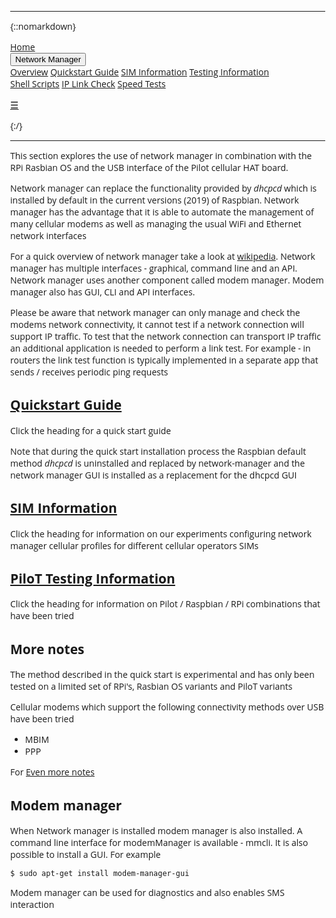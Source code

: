 

---
{::nomarkdown}

<!DOCTYPE html>
<html>
<head>
<meta name="viewport" content="width=device-width, initial-scale=1">
<link rel="stylesheet" href="https://cdnjs.cloudflare.com/ajax/libs/font-awesome/4.7.0/css/font-awesome.min.css">
<style>
body {margin:0;font-family:Open Sans}

.topnav {
  overflow: hidden;
  background-color: #ffffff;
}

.topnav a {
  float: left;
  display: block;
  color: #000000;
  text-align: center;
  padding: 14px 16px;
  text-decoration: none;
  font-size: 17px;
}

.active {
  background-color: #f37221;
  color: #ffffff;
}

.topnav .icon {
  display: none;
}

.dropdown {
  float: left;
  overflow: hidden;
}

.dropdown .dropbtn {
  font-size: 17px;    
  border: none;
  outline: none;
  color: black;
  padding: 14px 16px;
  background-color: #f37221;
  font-family: inherit;
  margin: 0;
}

.dropdown-content {
  display: none;
  position: absolute;
  background-color: #ffffff;
  min-width: 160px;
  box-shadow: 0px 8px 16px 0px rgba(0,0,0,0.2);
  z-index: 1;
}

.dropdown-content a {
  float: none;
  color: black;
  padding: 12px 16px;
  text-decoration: none;
  display: block;
  text-align: left;
  background-color: #ffffff;
}

.topnav a:hover, .dropdown:hover .dropbtn {
  background-color: #ffffff;
  color: #f37221;
}

.dropdown-content a:hover {
  background-color: #ffffff;
  color: #f37221;
}


.topnav > .dropdown .dropdown {
    overflow: visible;
    float: none;
    position: relative;
    background-color: #ffffff;
}
.topnav > .dropdown .dropdown > .dropbtn {width: 100%;background-color: #ffffff;}
.topnav > .dropdown .dropdown > .dropbtn + .dropdown-content {background-color: #ffffff; top: 0; left: 95%;}

#myTopnav.topnav:not(.responsive) .dropdown:hover > .dropdown-content {
  display: block;
}

@media screen and (max-width: 600px) {
  .topnav a:not(:first-child), .dropdown .dropbtn {
    display: none;
  }
  .topnav a.icon {
    float: right;
    display: block;
  }
}

@media screen and (max-width: 600px) {
  .topnav.responsive {position: relative;}
  .topnav.responsive .icon {
    position: absolute;
    right: 0;
    top: 0;
  }
  .topnav.responsive a {
    float: none;
    display: block;
    text-align: left;
    background-color: #ffffff;
  }
  .topnav.responsive .dropdown {float: none;}
  .topnav.responsive .dropdown-content {position: relative;}
  .topnav.responsive .dropdown .dropbtn {
    display: block;
    width: 100%;
    text-align: left; 
    background color: #ffffff;
    
  }
  .topnav > .dropdown .dropdown > .dropbtn + .dropdown-content {background-color: #ffffff; top: 0; left: auto;}
  .topnav > .dropdown .dropdown > .dropbtn + .dropdown-content, .topnav > .dropdown .dropdown > .dropbtn { text-indent: 15px;box-shadow: none; background-color:#ffffff}
}
</style>
</head>
<body>

<div class="topnav" id="myTopnav">
  <a href="https://izzybobs.github.io/pilot/">Home</a>
  <div class="dropdown">
    <button class="dropbtn" class="active"> Network Manager 
      <i class="fa fa-caret-down"></i>
    </button>
    <div class="dropdown-content">
      <a href="https://izzybobs.github.io/pilot/networkManagerDocs/">Overview</a>
      <a href="https://izzybobs.github.io/pilot/networkManagerDocs/Quickstart.html">Quickstart Guide</a>
      <a href="https://izzybobs.github.io/pilot/networkManagerDocs/simUse_info.html">SIM Information</a>
      <a href="https://izzybobs.github.io/pilot/networkManagerDocs/test_configurationRecords.html">Testing Information</a>
    </div>
  </div> 
  <a href="https://izzybobs.github.io/pilot/scripts_pilotControl/">Shell Scripts</a>
  <a href="https://izzybobs.github.io/pilot/scripts_python_checkIp/">IP Link Check</a>
  <a href="https://izzybobs.github.io/pilot/speedtests/">Speed Tests</a>
  
  <a href="javascript:void(0);" style="font-size:15px;" class="icon" onclick="myFunction()">&#9776;</a>
</div>



<script>

function myFunction() {
  var x = document.getElementById("myTopnav");
  if (x.className === "topnav") {
    x.className += " responsive";
  } else {
    x.className = "topnav";
  }
}



function resetthis(){

var x = document.getElementById("myTopnav");
var butt = document.querySelectorAll(".dropbtn");

	for(i = 0; i<butt.length;i++){
      butt[i].nextElementSibling.removeAttribute("style")
      }
x.className = "topnav";

}

function init(){
var x = document.querySelector("#myTopnav");
	var butt = x.querySelectorAll(".dropbtn");
 
	for(i = 0; i<butt.length;i++){
   butt[i].nextElementSibling.style.display="";
		butt[i].onclick=function(){
       
        if(x.className.indexOf("responsive")!= -1){
			if(this.nextElementSibling.style.display=="none" || this.nextElementSibling.style.display=="")
            {
				this.nextElementSibling.style.display="block";
			}
			else
			{
			this.nextElementSibling.style.display="none";
			}
            }
		}
	}
}




window.onresize = function(){
resetthis();
}
init();

</script>

</body>
{:/}

---

This section explores the use of network manager in combination with the RPi
 Rasbian OS and the USB interface of the Pilot cellular HAT board.

Network manager can replace the functionality provided by *dhcpcd* which is
 installed by default in the current versions (2019) of Raspbian.
 Network manager has the advantage that it is able to automate the management
 of many cellular modems as well as managing the usual WiFi and Ethernet
 network interfaces

For a quick overview of network manager take a look at
 [wikipedia](https://en.wikipedia.org/wiki/NetworkManager).
 Network manager has multiple interfaces - graphical, command line and an API.
 Network manager uses another component called modem manager.
 Modem manager also has GUI, CLI and API interfaces. 

Please be aware that network manager can only manage and check the modems
 network connectivity, it cannot test if a network connection will support IP
 traffic. To test that the network connection can transport IP traffic an
 additional application is needed to perform a link test. For example - in routers
 the link test function is typically implemented in a separate app that sends /
 receives periodic ping requests 


## [Quickstart Guide](./Quickstart.md)

Click the heading for a quick start guide

Note that during the quick start installation process the Raspbian default 
 method *dhcpcd* is uninstalled and replaced by network-manager and the network
 manager GUI is installed as a replacement for the dhcpcd GUI

## [SIM Information](./simUse_info.md) 

Click the heading for information on our experiments configuring network manager 
 cellular profiles for different cellular operators SIMs

## [PiloT Testing Information](./test_configurationRecords.md)  

Click the heading for information on Pilot / Raspbian / RPi combinations that
 have been tried  


##  More notes

The method described in the quick start is experimental and has only been tested on
 a limited set of RPi's, Rasbian OS variants and PiloT variants  

Cellular modems which support the following connectivity methods over USB have been tried
* MBIM  
* PPP  

For [Even more notes](./instructions_NetworkManagerMore.md) 


## Modem manager

When Network manager is installed modem manager is also installed.  A command
 line interface for modemManager is available - mmcli.  It is also possible to 
 install a GUI. For example  

```
$ sudo apt-get install modem-manager-gui
```

Modem manager can be used for diagnostics and also enables SMS interaction

